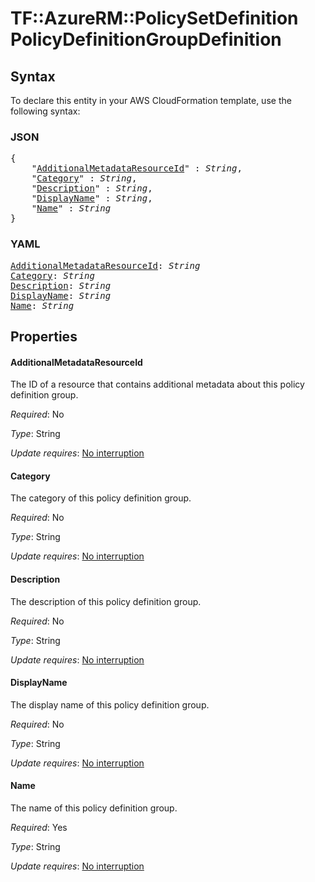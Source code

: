 # TF::AzureRM::PolicySetDefinition PolicyDefinitionGroupDefinition

## Syntax

To declare this entity in your AWS CloudFormation template, use the following syntax:

### JSON

<pre>
{
    "<a href="#additionalmetadataresourceid" title="AdditionalMetadataResourceId">AdditionalMetadataResourceId</a>" : <i>String</i>,
    "<a href="#category" title="Category">Category</a>" : <i>String</i>,
    "<a href="#description" title="Description">Description</a>" : <i>String</i>,
    "<a href="#displayname" title="DisplayName">DisplayName</a>" : <i>String</i>,
    "<a href="#name" title="Name">Name</a>" : <i>String</i>
}
</pre>

### YAML

<pre>
<a href="#additionalmetadataresourceid" title="AdditionalMetadataResourceId">AdditionalMetadataResourceId</a>: <i>String</i>
<a href="#category" title="Category">Category</a>: <i>String</i>
<a href="#description" title="Description">Description</a>: <i>String</i>
<a href="#displayname" title="DisplayName">DisplayName</a>: <i>String</i>
<a href="#name" title="Name">Name</a>: <i>String</i>
</pre>

## Properties

#### AdditionalMetadataResourceId

The ID of a resource that contains additional metadata about this policy definition group.

_Required_: No

_Type_: String

_Update requires_: [No interruption](https://docs.aws.amazon.com/AWSCloudFormation/latest/UserGuide/using-cfn-updating-stacks-update-behaviors.html#update-no-interrupt)

#### Category

The category of this policy definition group.

_Required_: No

_Type_: String

_Update requires_: [No interruption](https://docs.aws.amazon.com/AWSCloudFormation/latest/UserGuide/using-cfn-updating-stacks-update-behaviors.html#update-no-interrupt)

#### Description

The description of this policy definition group.

_Required_: No

_Type_: String

_Update requires_: [No interruption](https://docs.aws.amazon.com/AWSCloudFormation/latest/UserGuide/using-cfn-updating-stacks-update-behaviors.html#update-no-interrupt)

#### DisplayName

The display name of this policy definition group.

_Required_: No

_Type_: String

_Update requires_: [No interruption](https://docs.aws.amazon.com/AWSCloudFormation/latest/UserGuide/using-cfn-updating-stacks-update-behaviors.html#update-no-interrupt)

#### Name

The name of this policy definition group.

_Required_: Yes

_Type_: String

_Update requires_: [No interruption](https://docs.aws.amazon.com/AWSCloudFormation/latest/UserGuide/using-cfn-updating-stacks-update-behaviors.html#update-no-interrupt)

